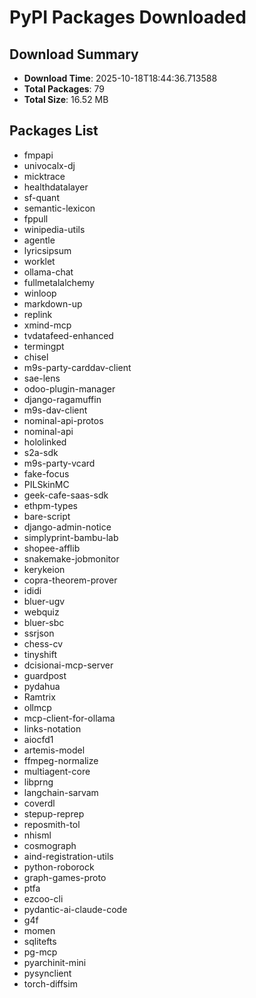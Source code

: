 # PyPI Packages Downloaded

## Download Summary
- **Download Time**: 2025-10-18T18:44:36.713588
- **Total Packages**: 79
- **Total Size**: 16.52 MB

## Packages List
- fmpapi
- univocalx-dj
- micktrace
- healthdatalayer
- sf-quant
- semantic-lexicon
- fppull
- winipedia-utils
- agentle
- lyricsipsum
- worklet
- ollama-chat
- fullmetalalchemy
- winloop
- markdown-up
- replink
- xmind-mcp
- tvdatafeed-enhanced
- termingpt
- chisel
- m9s-party-carddav-client
- sae-lens
- odoo-plugin-manager
- django-ragamuffin
- m9s-dav-client
- nominal-api-protos
- nominal-api
- hololinked
- s2a-sdk
- m9s-party-vcard
- fake-focus
- PILSkinMC
- geek-cafe-saas-sdk
- ethpm-types
- bare-script
- django-admin-notice
- simplyprint-bambu-lab
- shopee-afflib
- snakemake-jobmonitor
- kerykeion
- copra-theorem-prover
- ididi
- bluer-ugv
- webquiz
- bluer-sbc
- ssrjson
- chess-cv
- tinyshift
- dcisionai-mcp-server
- guardpost
- pydahua
- Ramtrix
- ollmcp
- mcp-client-for-ollama
- links-notation
- aiocfd1
- artemis-model
- ffmpeg-normalize
- multiagent-core
- libprng
- langchain-sarvam
- coverdl
- stepup-reprep
- reposmith-tol
- nhisml
- cosmograph
- aind-registration-utils
- python-roborock
- graph-games-proto
- ptfa
- ezcoo-cli
- pydantic-ai-claude-code
- g4f
- momen
- sqlitefts
- pg-mcp
- pyarchinit-mini
- pysynclient
- torch-diffsim
